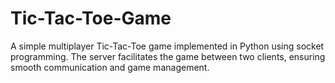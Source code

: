 # Tic-Tac-Toe-Game
A simple multiplayer Tic-Tac-Toe game implemented in Python using socket programming.  The server facilitates the game between two clients, ensuring smooth communication and  game management. 
